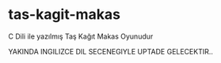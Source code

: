 # tas-kagit-makas
 C Dili ile yazılmış Taş Kağıt Makas Oyunudur


YAKINDA INGILIZCE DIL SECENEGIYLE UPTADE GELECEKTIR..
